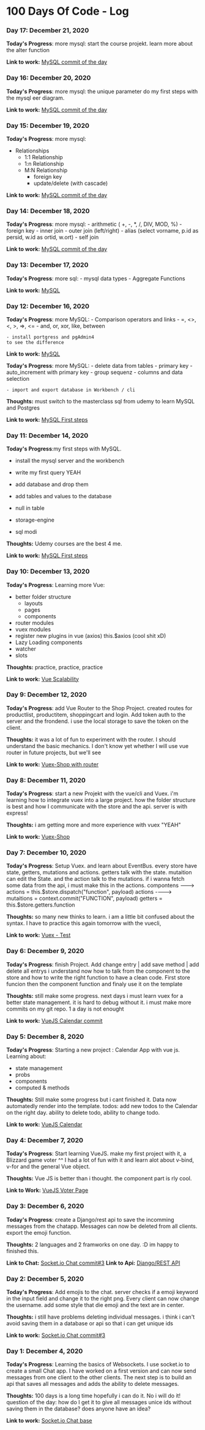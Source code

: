 # 100 Days Of Code - Log

### Day 17: December 21, 2020

**Today's Progress**: more mysql:
  start the course projekt.
  learn more about the alter function



**Link to work:** [MySQL commit of the day](https://github.com/gelarians/MySQL/commit/08d984ef95c5ed633fabf2cc727a6c705b722e3c)

### Day 16: December 20, 2020

**Today's Progress**: more mysql:
  the unique parameter
  do my first steps with the mysql eer diagram.



**Link to work:** [MySQL commit of the day](https://github.com/gelarians/MySQL/commit/3808de01d35f60ca730fdba507c82a7687e618aa)


### Day 15: December 19, 2020

**Today's Progress**: more mysql:
  -  Relationships
        - 1:1 Relationship
        - 1:n Relationship
        - M:N Relationship
            - foreign key
            - update/delete (with cascade)



**Link to work:** [MySQL commit of the day](https://github.com/gelarians/MySQL/commit/1a0e3d01c14c2b6347693358825e537c0f7e48b9)

### Day 14: December 18, 2020

**Today's Progress**: more mysql:
    - arithmetic ( +, -, *, /, DIV, MOD, %)
    - foreign key
        - inner join
        - outer join (left/right)
        - alias (select vorname, p.id as persid, w.id as ortid, w.ort)
        - self join 



**Link to work:** [MySQL commit of the day](https://github.com/gelarians/MySQL/commit/ecc20c73e69544dd62997ed72e873407e4ab456e)


### Day 13: December 17, 2020

**Today's Progress**: more sql:
    - mysql data types
    - Aggregate Functions



**Link to work:** [MySQL](https://github.com/gelarians/MySQL/tree/main/02-Vergleichsoperatoren%20und%20Verkn%C3%BCpfungen)

### Day 12: December 16, 2020

**Today's Progress**: more MySQL:
    - Comparison operators and links
    - =, <>, <, >, =>, <=
    - and, or, xor, like, between

    - install portgress and pgAdmin4 
    to see the difference


**Link to work:** [MySQL](https://github.com/gelarians/MySQL/tree/main/02-Vergleichsoperatoren%20und%20Verkn%C3%BCpfungen)


**Today's Progress**: more MySQL:
    - delete data from tables
    - primary key 
    - auto_increment with primary key
    - group sequenz
    - columns and data selection

    - import and export database in Workbench / cli


**Thoughts:** must switch to the masterclass sql from udemy to learn MySQL and Postgres


**Link to work:** [MySQL First steps](https://github.com/gelarians/MySQL/tree/main/01-First%20Steps)



### Day 11: December 14, 2020

**Today's Progress**:my first steps with MySQL.
- install the mysql server and the workbench
- write my first query YEAH
- add database and drop them 
- add tables and values to the database

- null in table
- storage-engine
- sql modi 

**Thoughts:** Udemy courses are the best 4 me.


**Link to work:** [MySQL First steps](https://github.com/gelarians/MySQL/tree/main/01-First%20Steps)

### Day 10: December 13, 2020

**Today's Progress**: Learning more Vue:
- better folder structure
    - layouts
    - pages
    - components
- router modules
- vuex modules
- register new plugins in vue (axios) this.$axios (cool shit xD)
- Lazy Loading components
- watcher
- slots

**Thoughts:** practice, practice, practice


**Link to work:** [Vue Scalability](https://github.com/gelarians/Vue-scalability)

### Day 9: December 12, 2020

**Today's Progress**: add Vue Router to the Shop Project.
created routes for productlist, productitem, shoppingcart and login. Add token auth to the server and the frondend.
i use the local storage to save the token on the client. 

**Thoughts:** it was a lot of fun to experiment with the router. I should understand the basic mechanics. I don't know yet whether I will use vue router in future projects, but we'll see


**Link to work:** [Vuex-Shop with router](https://github.com/gelarians/Vuex-Shop/tree/router)

### Day 8: December 11, 2020

**Today's Progress**: start a new Projekt with the vue/cli and Vuex.
i'm learning how to integrate vuex into a large project. how the folder structure is best and how I communicate with the store and the api.
server is with express! 

**Thoughts:** i am getting more and more experience with vuex "YEAH"


**Link to work:** [Vuex-Shop](https://github.com/gelarians/Vuex-Shop)

### Day 7: December 10, 2020

**Today's Progress**: Setup Vuex. and learn about EventBus. every store have state, getters, mutations and actions. getters talk with the state. mutaition can edit the State. and the action talk to the mutations.
if i wanna fetch some data from the api, i must make this in the actions. 
compontens ---> actions = this.$store.dispatch("function", payload)
actions ----> mutaitions =  context.commit("FUNCTION", payload)
getters = this.$store.getters.function



**Thoughts:** so many new thinks to learn. i am a little bit confused about the syntax. 
I have to practice this again tomorrow with the vuecli,


**Link to work:** [Vuex - Test](https://github.com/gelarians/Vuex-Tests)


### Day 6: December 9, 2020

**Today's Progress**: finish Project. Add change entry | add save method | add delete all entrys
i understand now how to talk from the component to the store and how to write the right function to have a clean code. First store funcion then the component function and finaly use it on the template


**Thoughts:** still make some progress. next days i must learn vuex for a better state management. it is hard to debug without it. i must make more commits on my git repo. 1 a day is not enought


**Link to work:** [VueJS Calendar commit](https://github.com/gelarians/Calendar-App-VueJS/commit/f88ac1c7910147cd27bd69cdea627d00417e317f)


### Day 5: December 8, 2020

**Today's Progress**: Starting a new project : Calendar App with vue js.
Learning about:
- state management
- probs
- components
- computed & methods 


**Thoughts:** Still make some progress but i cant finished it. Data now automatedly render into the template. todos: add new todos to the Calendar on the right day. ability to delete todo, ability to change todo.


**Link to work:** [VueJS Calendar](https://github.com/gelarians/Calendar-App-VueJS/commit/529bf28770e8cdea57972b331307bcbd261bfd1c)

### Day 4: December 7, 2020

**Today's Progress**: Start learning VueJS. make my first project with it, a Blizzard game voter ^^
I had a lot of fun with it and learn alot about v-bind, v-for and the general Vue object.


**Thoughts:** Vue JS is better than i thought. the component part is rly cool.


**Link to Work:** [VueJS Voter Page](https://github.com/gelarians/Voter-VueJS)

### Day 3: December 6, 2020

**Today's Progress**: create a Django/rest api to save the incomming messages from the chatapp. Messages can now be deleted from all clients. export the emoji function.

**Thoughts:** 2 languages and 2 framworks on one day. :D im happy to finished this.


**Link to Chat:** [Socket.io Chat commit#3](https://github.com/gelarians/Socket.io-Chat/commit/9e2aea75e6a57efed8684e4d5694d8d12b08ba24)
**Link to Api:** [Django/REST API](https://bit.ly/3qxR4DA)



### Day 2: December 5, 2020

**Today's Progress**: Add emojis to the chat. server checks if a emoji keyword in the input field and change it to the right png. Every client can now change the username. add some style that die emoji and the text are in center.

**Thoughts:** 
i still have problems deleting individual messages. i think i can't avoid saving them in a database or api so that i can get unique ids

**Link to work:** [Socket.io Chat commit#3](https://github.com/gelarians/Socket.io-Chat/commit/714b218cb6bfd1d017bda7821ccc1d8ca18920ff)

### Day 1: December 4, 2020

**Today's Progress**: Learning the basics of Websockets. I use socket.io to create a small Chat app. I have worked on a first version and can now send messages from one client to the other clients. The next step is to build an api that saves all messages and adds the ability to delete messages.


**Thoughts:** 
100 days is a long time hopefully i can do it. No i will do it! question of the day: how do I get it to give all messages unice ids without saving them in the database? does anyone have an idea?

**Link to work:** [Socket.io Chat base](https://github.com/gelarians/Socket.io-Chat)



